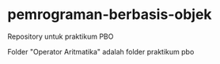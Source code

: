 # pemrograman-berbasis-objek
Repository untuk praktikum PBO

Folder "Operator Aritmatika" adalah folder praktikum pbo
